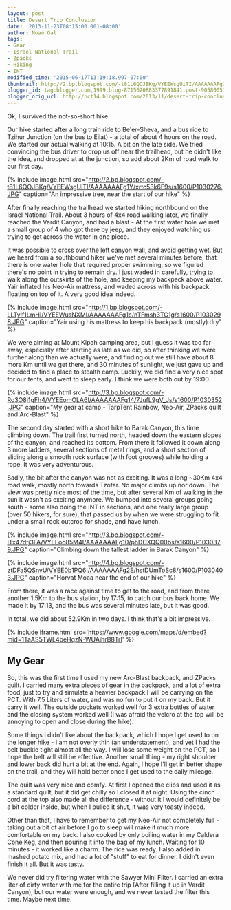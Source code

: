 ```yaml
---
layout: post
title: Desert Trip Conclusion
date: '2013-11-23T08:15:00.001-08:00'
author: Noam Gal
tags:
- Gear
- Israel National Trail
- Zpacks
- Hiking
- INT
modified_time: '2015-06-17T13:19:18.997-07:00'
thumbnail: http://2.bp.blogspot.com/-t81L6QOJBKg/VYEEWsgUiTI/AAAAAAAFg1Y/xrtc53k6F9s/s72-c/P1030276.JPG
blogger_id: tag:blogger.com,1999:blog-8715620883377891841.post-905800511037450905
blogger_orig_url: http://pct14.blogspot.com/2013/11/desert-trip-conclusion.html
---
```


Ok, I survived the not-so-short hike.

Our hike started after a long train ride to Be'er-Sheva, and a bus ride to Tzihur Junction (on the bus to Eilat) - a total of about 4 hours on the road. We started our actual walking at 10:15. A bit on the late side. We tried convincing the bus driver to drop us off near the trailhead, but he didn't like the idea, and dropped at at the junction, so add about 2Km of road walk to our first day.

{% include image.html src="http://2.bp.blogspot.com/-t81L6QOJBKg/VYEEWsgUiTI/AAAAAAAFg1Y/xrtc53k6F9s/s1600/P1030276.JPG" caption="An impressive tree, near the start of our hike" %}

After finally reaching the trailhead we started hiking northbound on the Israel National Trail. About 3 hours of 4x4 road walking later, we finally reached the Vardit Canyon, and had a blast - At the first water hole we met a small group of 4 who got there by jeep, and they enjoyed watching us trying to get across the water in one piece.

It was possible to cross over the left canyon wall, and avoid getting wet. But we heard from a southbound hiker we've met several minutes before, that there is one water hole that required proper swimming, so we figured there's no point in trying to remain dry. I just waded in carefully, trying to walk along the outskirts of the hole, and keeping my backpack above water. Yair inflated his Neo-Air mattress, and waded across with his backpack floating on top of it. A very good idea indeed.

{% include image.html src="http://1.bp.blogspot.com/-LLTyIf1LmHI/VYEEWusNXMI/AAAAAAAFg1c/nTFmsh3TG1g/s1600/P1030298.JPG" caption="Yair using his mattress to keep his backpack (mostly) dry" %}

We were aiming at Mount Kipah camping area, but I guess it was too far away, especially after starting as late as we did, so after thinking we were further along than we actually were, and finding out we still have about 8 more Km until we get there, and 30 minutes of sunlight, we just gave up and decided to find a place to stealth camp. Luckily, we did find a very nice spot for our tents, and went to sleep early. I think we were both out by 19:00.

{% include image.html src="http://3.bp.blogspot.com/-Ro3O8j1gFh4/VYEEomOLA6I/AAAAAAAFg14/7JufL9gV_Js/s1600/P1030352.JPG" caption="My gear at camp - TarpTent Rainbow, Neo-Air, ZPacks quilt and Arc-Blast" %}

The second day started with a short hike to Barak Canyon, this time climbing down. The trail first turned north, headed down the eastern slopes of the canyon, and reached its bottom. From there it followed it down along 3 more ladders, several sections of metal rings, and a short section of sliding along a smooth rock surface (with foot grooves) while holding a rope. It was very adventurous.

Sadly, the bit after the canyon was not as exciting. It was a long ~30Km 4x4 road walk, mostly north towards Tzofar. No major climbs up nor down. The view was pretty nice most of the time, but after several Km of walking in the sun it wasn't as exciting anymore. We bumped into several groups going south - some also doing the INT in sections, and one really large group (over 50 hikers, for sure), that passed us by when we were struggling to fit under a small rock outcrop for shade, and have lunch.

{% include image.html src="http://3.bp.blogspot.com/-ITx47dtj3FA/VYEEoo85M4I/AAAAAAAFg10/phDCXQQ00bs/s1600/P1030379.JPG" caption="Climbing down the tallest ladder in Barak Canyon" %}

{% include image.html src="http://4.bp.blogspot.com/-ztDFa5QSnvU/VYEE0b1PQ6I/AAAAAAAFg2E/hstDUmToSc8/s1600/P1030403.JPG" caption="Horvat Moaa near the end of our hike" %}

From there, it was a race against time to get to the road, and from there another 1.5Km to the bus station, by 17:15, to catch our bus back home. We made it by 17:13, and the bus was several minutes late, but it was good.

In total, we did about 52.9Km in two days. I think that's a bit impressive.

{% include iframe.html src='https://www.google.com/maps/d/embed?mid=1TaAS5TWL4beHqzN-WUAihrB8TrI' %}

My Gear
---
So, this was the first time I used my new Arc-Blast backpack, and ZPacks quilt. I carried many extra pieces of gear in the backpack, and a lot of extra food, just to try and simulate a heavier backpack I will be carrying on the PCT. With 7.5 Liters of water, and was no fun to put it on my back. But it carry it well. The outside pockets worked well for 3 extra bottles of water and the closing system worked well (I was afraid the velcro at the top will be annoying to open and close during the hike).

Some things I didn't like about the backpack, which I hope I get used to on the longer hike - I am not overly thin (an understatement), and yet I had the belt buckle tight almost all the way. I will lose some weight on the PCT, so I hope the belt will still be effective. Another small thing - my right shoulder and lower back did hurt a bit at the end. Again, I hope I'll get in better shape on the trail, and they will hold better once I get used to the daily mileage.

The quilt was very nice and comfy. At first I opened the clips and used it as a standard quilt, but it did get chilly so I closed it at night. Using the cinch cord at the top also made all the difference - without it I would definitely be a bit colder inside, but when I pulled it shut, it was very toasty indeed.

Other than that, I have to remember to get my Neo-Air not completely full - taking out a bit of air before I go to sleep will make it much more comfortable on my back. I also cooked by only boiling water in my Caldera Cone Keg, and then pouring it into the bag of my lunch. Waiting for 10 minutes - it worked like a charm. The rice was ready. I also added in mashed potato mix, and had a lot of "stuff" to eat for dinner. I didn't even finish it all. But it was tasty.

We never did try filtering water with the Sawyer Mini Filter. I carried an extra liter of dirty water with me for the entire trip (After filling it up in Vardit Canyon), but our water were enough, and we never tested the filter this time. Maybe next time.
